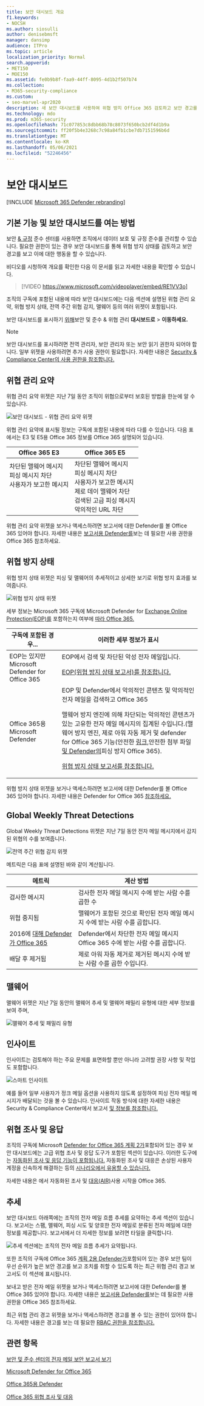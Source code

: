 ```yaml
---
title: 보안 대시보드 개요
f1.keywords:
- NOCSH
ms.author: siosulli
author: denisebmsft
manager: dansimp
audience: ITPro
ms.topic: article
localization_priority: Normal
search.appverid:
- MET150
- MOE150
ms.assetid: fe0b9b8f-faa9-44ff-8095-4d1b2f507b74
ms.collection:
- M365-security-compliance
ms.custom:
- seo-marvel-apr2020
description: 새 보안 대시보드를 사용하여 위협 방지 Office 365 검토하고 보안 경고를 보고 이에 대한 행동을 할 수 있습니다.
ms.technology: mdo
ms.prod: m365-security
ms.openlocfilehash: 71c077853c8dbb68b78c8073f650bcb2df4d1b9a
ms.sourcegitcommit: ff20f5b4e3268c7c98a84fb1cbe7db7151596b6d
ms.translationtype: MT
ms.contentlocale: ko-KR
ms.lasthandoff: 05/06/2021
ms.locfileid: "52246456"
---
```

# <a name="security-dashboard"></a>보안 대시보드

[!INCLUDE [Microsoft 365 Defender rebranding](../includes/microsoft-defender-for-office.md)]


## <a name="basic-functions-and-how-to-open-security-dashboard"></a>기본 기능 및 보안 대시보드를 여는 방법

보안 [& 규정](../../compliance/microsoft-365-compliance-center.md) 준수 센터를 사용하면 조직에서 데이터 보호 및 규정 준수를 관리할 수 있습니다. 필요한 권한이 있는 경우 보안 대시보드를 통해 위협 방지 상태를 검토하고 보안 경고를 보고 이에 대한 행동을 할 수 있습니다.

비디오를 시청하여 개요를 확인한 다음 이 문서를 읽고 자세한 내용을 확인할 수 있습니다.

> [!VIDEO https://www.microsoft.com/videoplayer/embed/RE1VV3o]

조직의 구독에 포함된 내용에 따라 보안 대시보드에는 다음 섹션에 설명된 위협 관리 요약, 위협 방지 상태, 전역 주간 위협 감지, 맬웨어 등의 여러 위젯이 포함됩니다.

보안 대시보드를 표시하기 [위해](../../compliance/microsoft-365-compliance-center.md)보안 및 준수 & 위협 관리 **대시보드로** \> **이동하세요.**

> [!NOTE]
> 보안 대시보드를 표시하려면 전역 관리자, 보안 관리자 또는 보안 읽기 권한자 되어야 합니다. 일부 위젯을 사용하려면 추가 사용 권한이 필요합니다. 자세한 내용은 [Security & Compliance Center의 사용 권한을 참조합니다.](permissions-in-the-security-and-compliance-center.md)

## <a name="threat-management-summary"></a>위협 관리 요약

위협 관리 요약 위젯은 지난 7일 동안 조직이 위협으로부터 보호된 방법을 한눈에 알 수 있습니다.

![보안 대시보드 - 위협 관리 요약 위젯](../../media/SecDash-ThreatMgmtSummary.png)

위협 관리 요약에 표시될 정보는 구독에 포함된 내용에 따라 다를 수 있습니다. 다음 표에서는 E3 및 E5용 Office 365 정보를 Office 365 설명되어 있습니다.

|Office 365 E3|Office 365 E5|
|---|---|
|차단된 맬웨어 메시지<br>피싱 메시지 차단<br>사용자가 보고한 메시지<br><br><br><br>|차단된 맬웨어 메시지<br>피싱 메시지 차단<br>사용자가 보고한 메시지<br>제로 데이 맬웨어 차단<br>검색된 고급 피싱 메시지<br>악의적인 URL 차단|

위협 관리 요약 위젯을 보거나 액세스하려면 보고서에 대한 Defender를 볼 Office 365 있어야 합니다. 자세한 내용은 [보고서용 Defender를](view-reports-for-mdo.md#what-permissions-are-needed-to-view-the-defender-for-office-365-reports)보는 데 필요한 사용 권한을 Office 365 참조하세요.

## <a name="threat-protection-status"></a>위협 방지 상태

위협 방지 상태 위젯은 피싱 및 맬웨어의 추세적이고 상세한 보기로 위협 방지 효과를 보여줍니다.

![위협 방지 상태 위젯](../../media/tpswidget.png)

세부 정보는 Microsoft 365 구독에 Microsoft Defender for [Exchange Online Protection(EOP)를](exchange-online-protection-overview.md) 포함하는지 여부에 [따라 Office 365.](defender-for-office-365.md)

|구독에 포함된 경우...|이러한 세부 정보가 표시|
|---|---|
|EOP는 있지만 Microsoft Defender for Office 365|EOP에서 검색 및 차단된 악성 전자 메일입니다.<p> [EOP(위협 방지 상태 보고서)를 참조합니다.](view-email-security-reports.md#threat-protection-status-report)|
|Office 365용 Microsoft Defender|EOP 및 Defender에서 악의적인 콘텐츠 및 악의적인 전자 메일을 검색하고 Office 365 <p> 맬웨어 방지 엔진에 의해 차단되는 악의적인 콘텐츠가 [](zero-hour-auto-purge.md)있는 고유한 전자 메일 메시지의 집계된 수입니다.(맬웨어 방지 엔진, 제로 아워 자동 제거 및 defender for Office 365 기능(안전한 [링크,](safe-links.md)안전한 첨부 파일 [및 Defender의](set-up-anti-phishing-policies.md#exclusive-settings-in-anti-phishing-policies-in-microsoft-defender-for-office-365)피싱 방지 Office 365). [](safe-attachments.md) <p> [위협 방지 상태 보고서를 참조합니다.](view-reports-for-mdo.md#threat-protection-status-report)|

위협 방지 상태 위젯을 보거나 액세스하려면 보고서에 대한 Defender를 볼 Office 365 있어야 합니다. 자세한 내용은 Defender for Office 365 [참조하세요.](view-reports-for-mdo.md#what-permissions-are-needed-to-view-the-defender-for-office-365-reports)

## <a name="global-weekly-threat-detections"></a>Global Weekly Threat Detections

Global Weekly Threat Detections 위젯은 지난 7일 동안 전자 메일 메시지에서 감지된 위협의 수를 보여줍니다.

![전역 주간 위협 감지 위젯](../../media/globalweeklythreatdetections.png)

메트릭은 다음 표에 설명된 바와 같이 계산됩니다.

|메트릭|계산 방법|
|---|---|
|검사한 메시지|검사한 전자 메일 메시지 수에 받는 사람 수를 곱한 수|
|위협 중지됨|맬웨어가 포함된 것으로 확인된 전자 메일 메시지 수에 받는 사람 수를 곱합니다.|
|2016에 [대해 Defender가 Office 365](defender-for-office-365.md)|Defender에서 차단한 전자 메일 메시지 Office 365 수에 받는 사람 수를 곱합니다.|
|배달 후 제거됨|제로 아워 [](zero-hour-auto-purge.md) 자동 제거로 제거된 메시지 수에 받는 사람 수를 곱한 수입니다.|

## <a name="malware"></a>맬웨어

맬웨어 위젯은 지난 7일 동안의 맬웨어 추세 및 맬웨어 패밀리 유형에 대한 세부 정보를 보여 주며,

![맬웨어 추세 및 패밀리 유형](../../media/malwarewidgetatpe5.png)

## <a name="insights"></a>인사이트

인사이트는 검토해야 하는 주요 문제를 표면화할 뿐만 아니라 고려할 권장 사항 및 작업도 포함합니다.

![스마트 인사이트](../../media/smartinsights.png)

예를 들어 일부 사용자가 정크 메일 옵션을 사용하지 않도록 설정하여 피싱 전자 메일 메시지가 배달되는 것을 볼 수 있습니다. 인사이트 작동 방식에 대한 자세한 내용은 Security & Compliance Center에서 보고서 [및 정보를 참조합니다.](reports-and-insights-in-security-and-compliance.md)

## <a name="threat-investigation-and-response"></a>위협 조사 및 응답

조직의 구독에 Microsoft [Defender for Office 365 계획 2가](office-365-ti.md)포함되어 있는 경우 보안 대시보드에는 고급 위협 조사 및 응답 도구가 포함된 섹션이 있습니다. 이러한 도구에는 [자동화된 조사 및 응답 기능이 포함됩니다.](automated-investigation-response-office.md) 자동화된 조사 및 대응은 손상된 사용자 계정을 신속하게 해결하는 등의 [시나리오에서 유용할 수 있습니다.](address-compromised-users-quickly.md)

자세한 내용은 에서 자동화된 조사 및 [대응(AIR)](office-365-air.md)사용 시작을 Office 365.

## <a name="trends"></a>추세

보안 대시보드 아래쪽에는 조직의  전자 메일 흐름 추세를 요약하는 추세 섹션이 있습니다. 보고서는 스팸, 맬웨어, 피싱 시도 및 양호한 전자 메일로 분류된 전자 메일에 대한 정보를 제공합니다. 보고서에서 더 자세한 정보를 보려면 타일을 클릭합니다.

![추세 섹션에는 조직의 전자 메일 흐름 추세가 요약됩니다.](../../media/trends.png)

또한 조직의 구독에 Office 365 [계획 2용 Defender가](office-365-ti.md)포함되어 있는 경우  보안 팀이 우선 순위가 높은 보안 경고를 보고 조치를 취할 수 있도록 하는 최근 위협 관리 경고 보고서도 이 섹션에 표시됩니다.

보내고 받은 전자 메일 위젯을 보거나 액세스하려면 보고서에 대한 Defender를 볼 Office 365 있어야 합니다. 자세한 내용은 [보고서용 Defender를](view-reports-for-mdo.md#what-permissions-are-needed-to-view-the-defender-for-office-365-reports)보는 데 필요한 사용 권한을 Office 365 참조하세요.

최근 위협 관리 경고 위젯을 보거나 액세스하려면 경고를 볼 수 있는 권한이 있어야 합니다. 자세한 내용은 경고를 보는 데 필요한 [RBAC 권한을 참조합니다.](../../compliance/alert-policies.md#rbac-permissions-required-to-view-alerts)

## <a name="related-topics"></a>관련 항목

[보안 및 준수 센터의 전자 메일 보안 보고서 보기](view-email-security-reports.md)

[Microsoft Defender for Office 365](view-reports-for-mdo.md)

[Office 365용 Defender](defender-for-office-365.md)

[Office 365 위협 조사 및 대응](office-365-ti.md)
